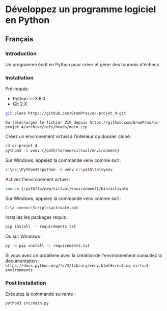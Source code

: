 # Développez un programme logiciel en Python

## Français

### Introduction

Un programme écrit en Python pour créer et gérer des tournois d'échecs

### Installation

Pré-requis:

- Python >=3.6.0
- Git 2.X

```sh
git clone https://github.com/GromPras/oc-projet_4.git
```

`Ou téléchargez le fichier ZIP depuis https://github.com/GromPras/oc-projet_4/archive/refs/heads/main.zip`

Créez un environement virtuel à l'intérieur du dossier cloné:

```sh
cd oc-projet_4
python3 -m venv {/path/to/new/virtual/environment}
```

Sur Windows, appelez la commande venv comme suit :

```sh
c:\>c:\Python35\python -m venv c:\path\to\myenv
```

Activez l'environement virtuel :

```sh
source {/path/to/new/virtual/environment}/bin/activate
```

Sur Windows, appelez la commande venv comme suit :

```sh
C:\> <venv>\Scripts\activate.bat
```

Installez les packages requis :

```sh
pip install -r requirements.txt
```

Ou sur Windows :

```sh
py -m pip install -r requirements.txt
```

Si vous avez un problème avec la création de l'environnement consultez la documentation : `https://docs.python.org/fr/3/library/venv.html#creating-virtual-environments`

### Post Installation

Exécutez la commande suivante :

```sh
python3 src/main.py
```
